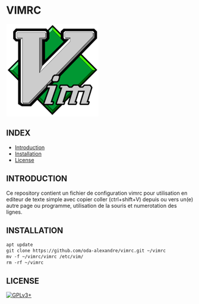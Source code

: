 # VIMRC

![vimrc](https://raw.githubusercontent.com/oda-alexandre/vimrc/master/img/logo-vimrc.png)


## INDEX

- [Introduction](#INTRODUCTION)
- [Installation](#INSTALLATION)
- [License](#LICENSE)


## INTRODUCTION

Ce repository contient un fichier de configuration vimrc pour utilisation en editeur de texte simple avec copier coller (ctrl+shift+V) depuis ou vers un(e) autre page ou programme, utilisation de la souris et numerotation des lignes.


## INSTALLATION

```
apt update
git clone https://github.com/oda-alexandre/vimrc.git ~/vimrc
mv -f ~/vimrc/vimrc /etc/vim/
rm -rf ~/vimrc
```


## LICENSE

[![GPLv3+](http://gplv3.fsf.org/gplv3-127x51.png)](https://github.com/oda-alexandre/vimrc_custom/blob/master/LICENSE)
